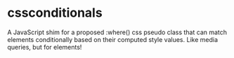 cssconditionals
===============

A JavaScript shim for a proposed :where() css pseudo class that can match elements conditionally based on their computed style values. Like media queries, but for elements!